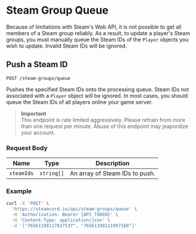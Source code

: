 # Steam Group Queue

Because of limitations with Steam's Web API, it is not possible to get all members of a Steam group
reliably. As a result, to update a player's Steam groups, you must manually queue the Steam IDs of
the `Player` objects you wish to update. Invalid Steam IDs will be ignored.

## Push a Steam ID

`POST /steam-groups/queue`

Pushes the specified Steam IDs onto the processing queue. Steam IDs not associated with a `Player`
object will be ignored. In most cases, you should queue the Steam IDs of all players online your
game server.

> __Important__ \
> This endpoint is rate limited aggressively. Please refrain from more than one request per minute.
Abuse of this endpoint may jeapordize your account.

### Request Body

| Name            | Type       | Description                    |
| --------------- | ---------- | ------------------------------ |
| `steamIds`      | `string[]` | An array of Steam IDs to push. |

### Example
```bash
curl -X 'POST' \
  'https://steamcord.io/api/steam-groups/queue' \
  -H 'Authorization: Bearer {API_TOKEN}' \
  -H 'Content-Type: application/json' \
  -d '["76561198117837537", "76561198111997160"]'
```
